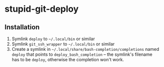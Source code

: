 # stupid-git-deploy

## Installation
1. Symlink `deploy` to `~/.local/bin` or similar
2. Symlink `git_ssh_wrapper` to `~/.local/bin` or similar
3. Create a symlink in `~/.local/share/bash-completion/completions` named `deploy` that points to `deploy_bash_completion` – the symlink's filename has to be `deploy`, otherwise the completion won't work.
